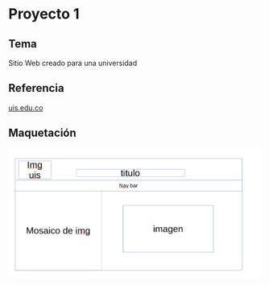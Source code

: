 # Proyecto 1 #


## Tema 

Sitio Web creado para una universidad
## Referencia
[uis.edu.co](https://uis.edu.co/es/)

## Maquetación
![Alt text](maqueta.png)



